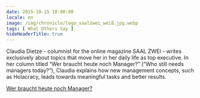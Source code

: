 ```yaml
---
date: 2015-10-15 18:00:08
locale: en
image: /img/chronicle/logo_saalzwei_weiß.jpg.webp
tags: [ What Others Say ]
hideHeaderTitle: true
---
```


Claudia Dietze - columnist for the online magazine SAAL ZWEI - writes exclusively about topics that move her in her daily life as top executive. In her column titled “Wer braucht heute noch Manager?” (“Who still needs managers today?”), Claudia explains how new management concepts, such as Holacracy, leads towards meaningful tasks and better results.

[Wer braucht heute noch Manager?](http://www.saalzwei.de/management-kolumne/artikel/?tx_ttnews%5Btt_news%5D=788&cHash=7ca7f91fcd77cc3a0ee8d08ad36e9b0f)